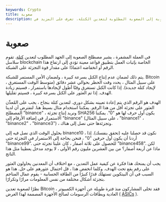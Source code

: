```yaml
---
keywords: Crypto
title: صعوبة
description: صعوبة. في العملة المشفرة ، تشير الصعوبة إلى الصعوبة المطلوبة لتعدين الكتلة. تعرف على المزيد في Binance Academy.
---
```


# صعوبة
في العملة المشفرة ، يشير مصطلح الصعوبة إلى الجهد المطلوب لتعدين [كتلة](/block). تقوم سلاسل blockchain الخاصة بإثبات العمل بتطبيق قواعد معينة تؤدي إلى ارتفاع هذا الرقم أو انخفاضه اعتمادًا على مقدار قوة التجزئة على الشبكة.

يتم ذلك لضمان عدم إنتاج الكتل بسرعة كبيرة ، ولضمان الأمن المستمر للشبكة. Bitcoin ، على سبيل المثال ، يحدد وقت الحظر بحوالي عشر دقائق (متوسط الوقت المستغرق لإيجاد كتلة جديدة). إذا كانت الكتل تستغرق وقتًا أطول لإيجادها باستمرار ، فسيتم زيادة الهدف. إذا تم العثور على الكتل بسرعة كبيرة ، فسيتم تقليلها.

الهدف هو الرقم الذي يتم إعادة تعيينه بشكل دوري. لتعدين كتلة بنجاح ، يجب على المُعدِّن العثور على تجزئة أقل من هذا الرقم. يمكننا استخدام مثال بسيط هنا. لنفترض أن لدينا المصطلح "binance" ، ونريد إنتاج تجزئة SHA256 يكون أول حرف لها هو "0". يمكننا الاستمرار في إضافة الأرقام إلى "binance" (على سبيل المثال ، "binance1" ، "binance2" ، "binance3") ، وتجزئةها حتى نصل إلى هناك.

بحلول الوقت الذي نصل فيه إلى binance10 ، نكون قد حصلنا عليه (تحقق بنفسك). إذا أردنا أن يكون أول حرفين "0" ، فنحن بحاجة إلى الاستمرار في التجزئة حتى "binance99". للحصول على ثلاثة أصفار ، كان علينا تجزئة حتى "binance458". لكن ماذا عن أربعة أصفار؟ من بين العشرين مليون رقم الأولى ، لا يوجد مدخل يعطينا مثل هذا الناتج.

يجب أن يمنحك هذا فكرة عن كيفية عمل التعدين ، مع اختلاف أن المعدنين يحاولون العثور على رقم يقع تحت الهدف. وكلما انخفض هذا ، قل احتمال عثورهم على حل. هذا هو السبب في أن البيتكوين تستهلك قدرًا كبيرًا من الطاقة الحسابية - يقوم عمال المناجم بتجزئة أشكال مختلفة من نفس المعلومات مرارًا وتكرارًا.

نظرًا لصعوبة تعدين Bitcoin ، فقد تخلى المشاركون منذ فترة طويلة عن أجهزة الكمبيوتر العادية وبطاقات الرسومات لصالح الأجهزة المصممة لهذا الغرض ( [ASICs](/asic) ).

